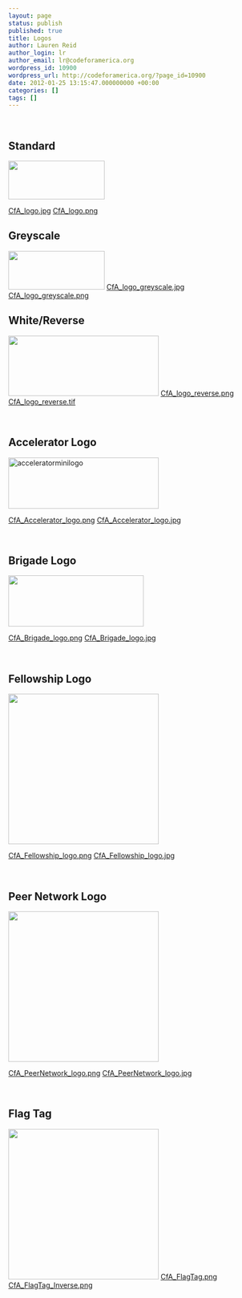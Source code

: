 ```yaml
---
layout: page
status: publish
published: true
title: Logos
author: Lauren Reid
author_login: lr
author_email: lr@codeforamerica.org
wordpress_id: 10900
wordpress_url: http://codeforamerica.org/?page_id=10900
date: 2012-01-25 13:15:47.000000000 +00:00
categories: []
tags: []
---
```

&nbsp;
<h2>Standard</h2>
<a href="http://codeforamerica.org/wp-content/uploads/2011/12/CfA_logo.png"><img class="size-medium wp-image-10337 alignnone" title="CfA_logo" alt="" src="http://codeforamerica.org/wp-content/uploads/2011/12/CfA_logo-300x120.png" width="192" height="77" /></a>

<a href="http://codeforamerica.org/wp-content/uploads/2011/12/CfA_logo.jpg" target="_blank">CfA_logo.jpg</a>
<a href="http://codeforamerica.org/wp-content/uploads/2011/12/CfA_logo.png" target="_blank">CfA_logo.png</a>
<h2>Greyscale</h2>
<a href="http://codeforamerica.org/wp-content/uploads/2011/12/CfA_logo_greyscale.png"><img class="size-medium wp-image-10340 alignnone" title="CfA_logo_greyscale" alt="" src="http://codeforamerica.org/wp-content/uploads/2011/12/CfA_logo_greyscale-300x120.png" width="192" height="77" /></a>
<a href="http://codeforamerica.org/wp-content/uploads/2011/12/CfA_logo_greyscale.jpg" target="_blank">CfA_logo_greyscale.jpg</a>
<a href="http://codeforamerica.org/wp-content/uploads/2011/12/CfA_logo_greyscale.png" target="_blank">CfA_logo_greyscale.png</a>
<h2>White/Reverse</h2>
<img class="size-medium wp-image-10901 alignnone" title="CfA_logo_cmyk_blue" alt="" src="http://codeforamerica.org/wp-content/uploads/2012/01/CfA_logo_cmyk_blue-300x120.png" width="300" height="120" />
<a href="http://codeforamerica.org/wp-content/uploads/2011/12/CfA_logo_reverse.png" target="_blank">CfA_logo_reverse.png</a>
<a href="http://codeforamerica.org/wp-content/uploads/2011/12/CfA_logo_reverse.tif" target="_blank">CfA_logo_reverse.tif</a>

&nbsp;
<h2>Accelerator Logo</h2>
<a href="http://www.codeforamerica.org/wp-content/uploads/2012/01/acceleratorminilogo.jpg"><img class="alignnone size-full wp-image-25633" alt="acceleratorminilogo" src="http://www.codeforamerica.org/wp-content/uploads/2012/01/acceleratorminilogo.jpg" width="300" height="102" /></a>

<a href="http://www.codeforamerica.org/wp-content/uploads/2012/01/acceleratorlogo.png" target="_blank">CfA_Accelerator_logo.png</a>
<a href="http://www.codeforamerica.org/wp-content/uploads/2012/01/acceleratorlogo.jpg" target="_blank">CfA_Accelerator_logo.jpg</a>

&nbsp;
<h2>Brigade Logo</h2>
<a href="http://codeforamerica.org/wp-content/uploads/2012/01/CfA_Brigade_logo.png"><img class="size-medium wp-image-10905 alignnone" title="CfA_Brigade_logo" alt="" src="http://codeforamerica.org/wp-content/uploads/2012/01/CfA_Brigade_logo-300x113.png" width="270" height="102" /></a>

<a href="http://codeforamerica.org/wp-content/uploads/2012/01/CfA_Brigade_logo.png" target="_blank"> CfA_Brigade_logo.png</a>
<a href="http://codeforamerica.org/wp-content/uploads/2012/01/CfA_Brigade_logo.jpg" target="_blank">CfA_Brigade_logo.jpg</a>

&nbsp;
<h2>Fellowship Logo</h2>
<a href="http://codeforamerica.org/wp-content/uploads/2013/03/cfa_fellowship_logo1.png"><img class="size-medium wp-image-10910 alignnone" title="CfA_Accelerator_logo" alt="" src="http://codeforamerica.org/wp-content/uploads/2013/03/cfa_fellowship_logo1.png" width="300" /></a>

<a href="http://codeforamerica.org/wp-content/uploads/2013/03/cfa_fellowship_logo1.png" target="_blank">CfA_Fellowship_logo.png</a>
<a href="http://codeforamerica.org/wp-content/uploads/2013/03/cfa_fellowship_logo.jpg" target="_blank">CfA_Fellowship_logo.jpg</a>

&nbsp;
<h2>Peer Network Logo</h2>
<a href="http://codeforamerica.org/wp-content/uploads/2013/03/cfa_peer_network_logo.png"><img class="size-medium wp-image-10910 alignnone" title="CfA_PeerNetwork_logo" alt="" src="http://codeforamerica.org/wp-content/uploads/2013/03/cfa_peer_network_logo.png" width="300" /></a>

<a href="http://codeforamerica.org/wp-content/uploads/2013/03/cfa_peer_network_logo.png" target="_blank">CfA_PeerNetwork_logo.png</a>
<a href="http://codeforamerica.org/wp-content/uploads/2013/03/cfa_peer_network_logo.jpg" target="_blank">CfA_PeerNetwork_logo.jpg</a>

&nbsp;
<h2>Flag Tag</h2>
<a href="http://codeforamerica.org/wp-content/uploads/2013/03/flag_tag.png"><img class="size-medium wp-image-10910 alignnone" title="CfA_Accelerator_logo" alt="" src="http://codeforamerica.org/wp-content/uploads/2013/03/flag_tag.png" width="300" /></a>
<a href="http://codeforamerica.org/wp-content/uploads/2013/03/flag_tag.png" target="_blank">CfA_FlagTag.png</a>
<a href="http://codeforamerica.org/wp-content/uploads/2013/03/flag_tag_inverse.png">CfA_FlagTag_Inverse.png</a>
